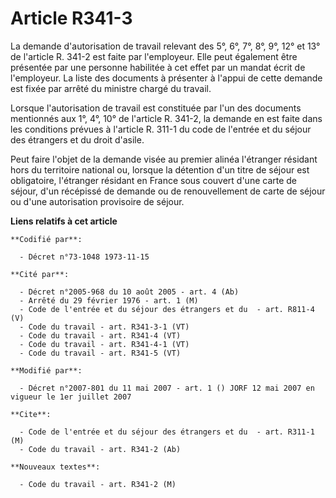 # Article R341-3

La demande d'autorisation de travail relevant des 5°, 6°, 7°, 8°, 9°, 12° et 13° de l'article R. 341-2 est faite par
l'employeur. Elle peut également être présentée par une personne habilitée à cet effet par un mandat écrit de l'employeur. La
liste des documents à présenter à l'appui de cette demande est fixée par arrêté du ministre chargé du travail.

Lorsque l'autorisation de travail est constituée par l'un des documents mentionnés aux 1°, 4°, 10° de l'article R. 341-2, la
demande en est faite dans les conditions prévues à l'article R. 311-1 du code de l'entrée et du séjour des étrangers et du
droit d'asile.

Peut faire l'objet de la demande visée au premier alinéa l'étranger résidant hors du territoire national ou, lorsque la
détention d'un titre de séjour est obligatoire, l'étranger résidant en France sous couvert d'une carte de séjour, d'un
récépissé de demande ou de renouvellement de carte de séjour ou d'une autorisation provisoire de séjour.

**Liens relatifs à cet article**

	**Codifié par**:

	  - Décret n°73-1048 1973-11-15

	**Cité par**:

	  - Décret n°2005-968 du 10 août 2005 - art. 4 (Ab)
	  - Arrêté du 29 février 1976 - art. 1 (M)
	  - Code de l'entrée et du séjour des étrangers et du  - art. R811-4 (V)
	  - Code du travail - art. R341-3-1 (VT)
	  - Code du travail - art. R341-4 (VT)
	  - Code du travail - art. R341-4-1 (VT)
	  - Code du travail - art. R341-5 (VT)

	**Modifié par**:

	  - Décret n°2007-801 du 11 mai 2007 - art. 1 () JORF 12 mai 2007 en vigueur le 1er juillet 2007

	**Cite**:

	  - Code de l'entrée et du séjour des étrangers et du  - art. R311-1 (M)
	  - Code du travail - art. R341-2 (Ab)

	**Nouveaux textes**:

	  - Code du travail - art. R341-2 (M)
